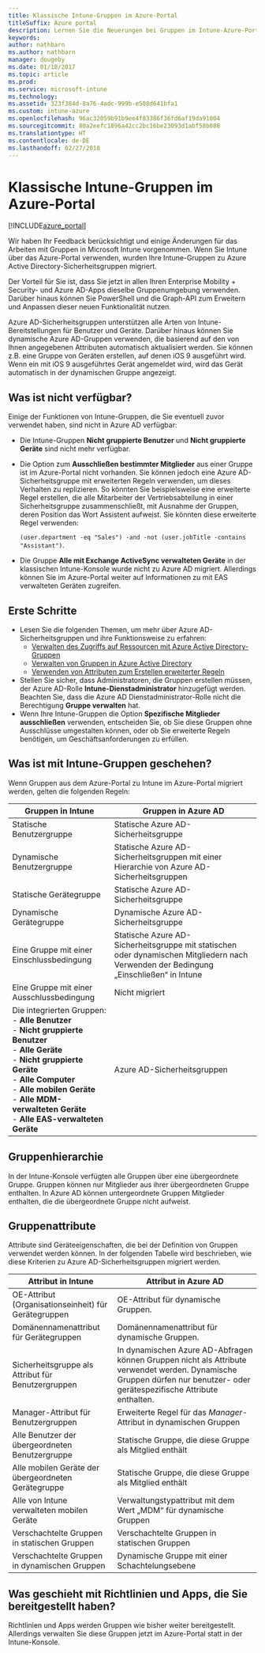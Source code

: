 ```yaml
---
title: Klassische Intune-Gruppen im Azure-Portal
titleSuffix: Azure portal
description: Lernen Sie die Neuerungen bei Gruppen im Intune-Azure-Portal kennen.
keywords: 
author: nathbarn
ms.author: nathbarn
manager: dougeby
ms.date: 01/18/2017
ms.topic: article
ms.prod: 
ms.service: microsoft-intune
ms.technology: 
ms.assetid: 323f384d-8a76-4adc-999b-e508d641bfa1
ms.custom: intune-azure
ms.openlocfilehash: 96ac32059b91b9ee4f83386f36fd6af19da91004
ms.sourcegitcommit: 80a2eefc1896a42cc2bc16be23093d1abf58b088
ms.translationtype: HT
ms.contentlocale: de-DE
ms.lasthandoff: 02/27/2018
---
```

# <a name="intune-classic-groups-in-the-azure-portal"></a>Klassische Intune-Gruppen im Azure-Portal

[!INCLUDE[azure_portal](./includes/azure_portal.md)]

Wir haben Ihr Feedback berücksichtigt und einige Änderungen für das Arbeiten mit Gruppen in Microsoft Intune vorgenommen.
Wenn Sie Intune über das Azure-Portal verwenden, wurden Ihre Intune-Gruppen zu Azure Active Directory-Sicherheitsgruppen migriert.

Der Vorteil für Sie ist, dass Sie jetzt in allen Ihren Enterprise Mobility + Security- und Azure AD-Apps dieselbe Gruppenumgebung verwenden. Darüber hinaus können Sie PowerShell und die Graph-API zum Erweitern und Anpassen dieser neuen Funktionalität nutzen.

Azure AD-Sicherheitsgruppen unterstützen alle Arten von Intune-Bereitstellungen für Benutzer und Geräte. Darüber hinaus können Sie dynamische Azure AD-Gruppen verwenden, die basierend auf den von Ihnen angegebenen Attributen automatisch aktualisiert werden. Sie können z.B. eine Gruppe von Geräten erstellen, auf denen iOS 9 ausgeführt wird. Wenn ein mit iOS 9 ausgeführtes Gerät angemeldet wird, wird das Gerät automatisch in der dynamischen Gruppe angezeigt.

## <a name="what-is-not-available"></a>Was ist nicht verfügbar?

Einige der Funktionen von Intune-Gruppen, die Sie eventuell zuvor verwendet haben, sind nicht in Azure AD verfügbar:

- Die Intune-Gruppen **Nicht gruppierte Benutzer** und **Nicht gruppierte Geräte** sind nicht mehr verfügbar.
- Die Option zum **Ausschließen bestimmter Mitglieder** aus einer Gruppe ist im Azure-Portal nicht vorhanden. Sie können jedoch eine Azure AD-Sicherheitsgruppe mit erweiterten Regeln verwenden, um dieses Verhalten zu replizieren. So könnten Sie beispielsweise eine erweiterte Regel erstellen, die alle Mitarbeiter der Vertriebsabteilung in einer Sicherheitsgruppe zusammenschließt, mit Ausnahme der Gruppen, deren Position das Wort Assistent aufweist. Sie könnten diese erweiterte Regel verwenden:

  `(user.department -eq "Sales") -and -not (user.jobTitle -contains "Assistant")`.
- Die Gruppe **Alle mit Exchange ActiveSync verwalteten Geräte** in der klassischen Intune-Konsole wurde nicht zu Azure AD migriert. Allerdings können Sie im Azure-Portal weiter auf Informationen zu mit EAS verwalteten Geräten zugreifen.

## <a name="how-to-get-started"></a>Erste Schritte

- Lesen Sie die folgenden Themen, um mehr über Azure AD-Sicherheitsgruppen und ihre Funktionsweise zu erfahren:
    -  [Verwalten des Zugriffs auf Ressourcen mit Azure Active Directory-Gruppen](https://azure.microsoft.com/documentation/articles/active-directory-manage-groups/)
    -  [Verwalten von Gruppen in Azure Active Directory](https://azure.microsoft.com/documentation/articles/active-directory-accessmanagement-manage-groups/)
    -  [Verwenden von Attributen zum Erstellen erweiterter Regeln](https://azure.microsoft.com/documentation/articles/active-directory-accessmanagement-groups-with-advanced-rules/)
-  Stellen Sie sicher, dass Administratoren, die Gruppen erstellen müssen, der Azure AD-Rolle **Intune-Dienstadministrator** hinzugefügt werden. Beachten Sie, dass die Azure AD Dienstadministrator-Rolle nicht die Berechtigung **Gruppe verwalten** hat.
-  Wenn Ihre Intune-Gruppen die Option **Spezifische Mitglieder ausschließen** verwenden, entscheiden Sie, ob Sie diese Gruppen ohne Ausschlüsse umgestalten können, oder ob Sie erweiterte Regeln benötigen, um Geschäftsanforderungen zu erfüllen.


## <a name="what-happened-to-intune-groups"></a>Was ist mit Intune-Gruppen geschehen?
Wenn Gruppen aus dem Azure-Portal zu Intune im Azure-Portal migriert werden, gelten die folgenden Regeln:

| Gruppen in Intune|Gruppen in Azure AD|
|-----------------------------------------------------------------------|-------------------------------------------------------------|
|Statische Benutzergruppe|Statische Azure AD-Sicherheitsgruppe|
|Dynamische Benutzergruppe|Statische Azure AD-Sicherheitsgruppen mit einer Hierarchie von Azure AD-Sicherheitsgruppen|
|Statische Gerätegruppe|Statische Azure AD-Sicherheitsgruppe|
|Dynamische Gerätegruppe|Dynamische Azure AD-Sicherheitsgruppe|
|Eine Gruppe mit einer Einschlussbedingung|Statische Azure AD-Sicherheitsgruppe mit statischen oder dynamischen Mitgliedern nach Verwenden der Bedingung „Einschließen“ in Intune|
|Eine Gruppe mit einer Ausschlussbedingung|Nicht migriert|
|Die integrierten Gruppen:<br>- **Alle Benutzer**<br>- **Nicht gruppierte Benutzer**<br>- **Alle Geräte**<br>- **Nicht gruppierte Geräte**<br>- **Alle Computer**<br>- **Alle mobilen Geräte**<br>- **Alle MDM-verwalteten Geräte**<br>- **Alle EAS-verwalteten Geräte**|Azure AD-Sicherheitsgruppen|

## <a name="group-hierarchy"></a>Gruppenhierarchie

In der Intune-Konsole verfügten alle Gruppen über eine übergeordnete Gruppe. Gruppen können nur Mitglieder aus ihrer übergeordneten Gruppe enthalten. In Azure AD können untergeordnete Gruppen Mitglieder enthalten, die die übergeordnete Gruppe nicht aufweist.

## <a name="group-attributes"></a>Gruppenattribute
Attribute sind Geräteeigenschaften, die bei der Definition von Gruppen verwendet werden können. In der folgenden Tabelle wird beschrieben, wie diese Kriterien zu Azure AD-Sicherheitsgruppen migriert werden.

| Attribut in Intune|Attribut in Azure AD|
|-----------------------------------------------------------------------|-------------------------------------------------------------|
|OE-Attribut (Organisationseinheit) für Gerätegruppen|OE-Attribut für dynamische Gruppen.|
|Domänennamenattribut für Gerätegruppen|Domänennamenattribut für dynamische Gruppen.|
|Sicherheitsgruppe als Attribut für Benutzergruppen|In dynamischen Azure AD-Abfragen können Gruppen nicht als Attribute verwendet werden. Dynamische Gruppen dürfen nur benutzer- oder gerätespezifische Attribute enthalten.|
|Manager-Attribut für Benutzergruppen|Erweiterte Regel für das *Manager*-Attribut in dynamischen Gruppen|
|Alle Benutzer der übergeordneten Benutzergruppe|Statische Gruppe, die diese Gruppe als Mitglied enthält|
|Alle mobilen Geräte der übergeordneten Gerätegruppe|Statische Gruppe, die diese Gruppe als Mitglied enthält|
|Alle von Intune verwalteten mobilen Geräte|Verwaltungstypattribut mit dem Wert „MDM“ für dynamische Gruppen|
|Verschachtelte Gruppen in statischen Gruppen |Verschachtelte Gruppen in statischen Gruppen|
|Verschachtelte Gruppen in dynamischen Gruppen|Dynamische Gruppe mit einer Schachtelungsebene|

## <a name="what-happens-to-policies-and-apps-you-previously-deployed"></a>Was geschieht mit Richtlinien und Apps, die Sie bereitgestellt haben?

Richtlinien und Apps werden Gruppen wie bisher weiter bereitgestellt. Allerdings verwalten Sie diese Gruppen jetzt im Azure-Portal statt in der Intune-Konsole.
